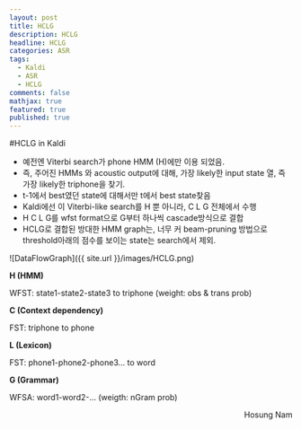 ```yaml
---
layout: post
title: HCLG
description: HCLG
headline: HCLG
categories: ASR
tags: 
  - Kaldi
  - ASR
  - HCLG
comments: false
mathjax: true
featured: true
published: true
---  
```



#HCLG in Kaldi  


- 예전엔 Viterbi search가 phone HMM (H)에만 이용 되었음. 
- 즉, 주어진 HMMs 와 acoustic output에 대해, 가장 likely한 input state 열, 즉 가장 likely한 triphone을 찾기. 
- t-1에서 best였던 state에 대해서만 t에서 best state찾음
- Kaldi에선 이 Viterbi-like search를 H 뿐 아니라, C L G 전체에서 수행
- H C L G를 wfst format으로 G부터 하나씩 cascade방식으로 결합
- HCLG로 결합된 방대한 HMM graph는, 너무 커 beam-pruning 방법으로 threshold아래의 점수를 보이는 state는 search에서 제외. 

![DataFlowGraph]({{ site.url }}/images/HCLG.png)

**H (HMM)**  

WFST: state1-state2-state3 to triphone (weight: obs & trans prob)

**C (Context dependency)**  

FST: triphone to phone

**L (Lexicon)**  

FST: phone1-phone2-phone3... to word

**G (Grammar)**  

WFSA: word1-word2-... (weigth: nGram prob)

<p align="right"> Hosung Nam</p>
